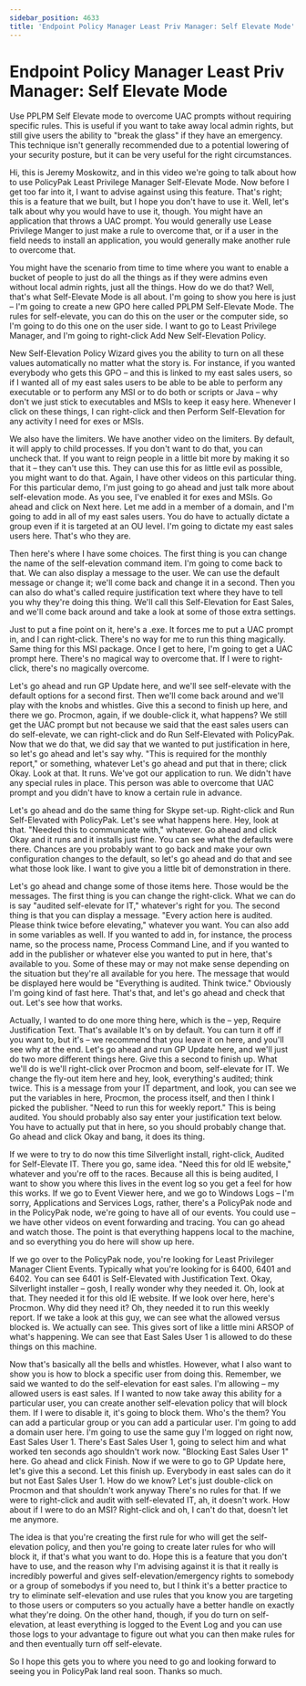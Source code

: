 ```yaml
---
sidebar_position: 4633
title: 'Endpoint Policy Manager Least Priv Manager: Self Elevate Mode'
---
```


# Endpoint Policy Manager Least Priv Manager: Self Elevate Mode

Use PPLPM Self Elevate mode to overcome UAC prompts without requiring specific rules. This is useful if you want to take away local admin rights, but still give users the ability to "break the glass" if they have an emergency. This technique isn't generally recommended due to a potential lowering of your security posture, but it can be very useful for the right circumstances.

Hi, this is Jeremy Moskowitz, and in this video we're going to talk about how to use PolicyPak Least Privilege Manager Self-Elevate Mode. Now before I get too far into it, I want to advise against using this feature. That's right; this is a feature that we built, but I hope you don't have to use it. Well, let's talk about why you would have to use it, though. You might have an application that throws a UAC prompt. You would generally use Lease Privilege Manger to just make a rule to overcome that, or if a user in the field needs to install an application, you would generally make another rule to overcome that.

You might have the scenario from time to time where you want to enable a bucket of people to just do all the things as if they were admins even without local admin rights, just all the things. How do we do that? Well, that's what Self-Elevate Mode is all about. I'm going to show you here is just – I'm going to create a new GPO here called PPLPM Self-Elevate Mode. The rules for self-elevate, you can do this on the user or the computer side, so I'm going to do this one on the user side. I want to go to Least Privilege Manager, and I'm going to right-click Add New Self-Elevation Policy.

New Self-Elevation Policy Wizard gives you the ability to turn on all these values automatically no matter what the story is. For instance, if you wanted everybody who gets this GPO – and this is linked to my east sales users, so if I wanted all of my east sales users to be able to be able to perform any executable or to perform any MSI or to do both or scripts or Java – why don't we just stick to executables and MSIs to keep it easy here. Whenever I click on these things, I can right-click and then Perform Self-Elevation for any activity I need for exes or MSIs.

We also have the limiters. We have another video on the limiters. By default, it will apply to child processes. If you don't want to do that, you can uncheck that. If you want to reign people in a little bit more by making it so that it – they can't use this. They can use this for as little evil as possible, you might want to do that. Again, I have other videos on this particular thing. For this particular demo, I'm just going to go ahead and just talk more about self-elevation mode. As you see, I've enabled it for exes and MSIs. Go ahead and click on Next here. Let me add in a member of a domain, and I'm going to add in all of my east sales users. You do have to actually dictate a group even if it is targeted at an OU level. I'm going to dictate my east sales users here. That's who they are.

Then here's where I have some choices. The first thing is you can change the name of the self-elevation command item. I'm going to come back to that. We can also display a message to the user. We can use the default message or change it; we'll come back and change it in a second. Then you can also do what's called require justification text where they have to tell you why they're doing this thing. We'll call this Self-Elevation for East Sales, and we'll come back around and take a look at some of those extra settings.

Just to put a fine point on it, here's a .exe. It forces me to put a UAC prompt in, and I can right-click. There's no way for me to run this thing magically. Same thing for this MSI package. Once I get to here, I'm going to get a UAC prompt here. There's no magical way to overcome that. If I were to right-click, there's no magically overcome.

Let's go ahead and run GP Update here, and we'll see self-elevate with the default options for a second first. Then we'll come back around and we'll play with the knobs and whistles. Give this a second to finish up here, and there we go. Procmon, again, if we double-click it, what happens? We still get the UAC prompt but not because we said that the east sales users can do self-elevate, we can right-click and do Run Self-Elevated with PolicyPak. Now that we do that, we did say that we wanted to put justification in here, so let's go ahead and let's say why. "This is required for the monthly report," or something, whatever Let's go ahead and put that in there; click Okay. Look at that. It runs. We've got our application to run. We didn't have any special rules in place. This person was able to overcome that UAC prompt and you didn't have to know a certain rule in advance.

Let's go ahead and do the same thing for Skype set-up. Right-click and Run Self-Elevated with PolicyPak. Let's see what happens here. Hey, look at that. "Needed this to communicate with," whatever. Go ahead and click Okay and it runs and it installs just fine. You can see what the defaults were there. Chances are you probably want to go back and make your own configuration changes to the default, so let's go ahead and do that and see what those look like. I want to give you a little bit of demonstration in there.

Let's go ahead and change some of those items here. Those would be the messages. The first thing is you can change the right-click. What we can do is say "audited self-elevate for IT," whatever's right for you. The second thing is that you can display a message. "Every action here is audited. Please think twice before elevating," whatever you want. You can also add in some variables as well. If you wanted to add in, for instance, the process name, so the process name, Process Command Line, and if you wanted to add in the publisher or whatever else you wanted to put in here, that's available to you. Some of these may or may not make sense depending on the situation but they're all available for you here. The message that would be displayed here would be "Everything is audited. Think twice." Obviously I'm going kind of fast here. That's that, and let's go ahead and check that out. Let's see how that works.

Actually, I wanted to do one more thing here, which is the – yep, Require Justification Text. That's available It's on by default. You can turn it off if you want to, but it's – we recommend that you leave it on here, and you'll see why at the end. Let's go ahead and run GP Update here, and we'll just do two more different things here. Give this a second to finish up. What we'll do is we'll right-click over Procmon and boom, self-elevate for IT. We change the fly-out item here and hey, look, everything's audited; think twice. This is a message from your IT department, and look, you can see we put the variables in here, Procmon, the process itself, and then I think I picked the publisher. "Need to run this for weekly report." This is being audited. You should probably also say enter your justification text below. You have to actually put that in here, so you should probably change that. Go ahead and click Okay and bang, it does its thing.

If we were to try to do now this time Silverlight install, right-click, Audited for Self-Elevate IT. There you go, same idea. "Need this for old IE website," whatever and you're off to the races. Because all this is being audited, I want to show you where this lives in the event log so you get a feel for how this works. If we go to Event Viewer here, and we go to Windows Logs – I'm sorry, Applications and Services Logs, rather, there's a PolicyPak node and in the PolicyPak node, we're going to have all of our events. You could use – we have other videos on event forwarding and tracing. You can go ahead and watch those. The point is that everything happens local to the machine, and so everything you do here will show up here.

If we go over to the PolicyPak node, you're looking for Least Privileger Manager Client Events. Typically what you're looking for is 6400, 6401 and 6402. You can see 6401 is Self-Elevated with Justification Text. Okay, Silverlight installer – gosh, I really wonder why they needed it. Oh, look at that. They needed it for this old IE website. If we look over here, here's Procmon. Why did they need it? Oh, they needed it to run this weekly report. If we take a look at this guy, we can see what the allowed versus blocked is. We actually can see. This gives sort of like a little mini ARSOP of what's happening. We can see that East Sales User 1 is allowed to do these things on this machine.

Now that's basically all the bells and whistles. However, what I also want to show you is how to block a specific user from doing this. Remember, we said we wanted to do the self-elevation for east sales. I'm allowing – my allowed users is east sales. If I wanted to now take away this ability for a particular user, you can create another self-elevation policy that will block them. If I were to disable it, it's going to block them. Who's the them? You can add a particular group or you can add a particular user. I'm going to add a domain user here. I'm going to use the same guy I'm logged on right now, East Sales User 1. There's East Sales User 1, going to select him and what worked ten seconds ago shouldn't work now. "Blocking East Sales User 1" here. Go ahead and click Finish. Now if we were to go to GP Update here, let's give this a second. Let this finish up. Everybody in east sales can do it but not East Sales User 1. How do we know? Let's just double-click on Procmon and that shouldn't work anyway There's no rules for that. If we were to right-click and audit with self-elevated IT, ah, it doesn't work. How about if I were to do an MSI? Right-click and oh, I can't do that, doesn't let me anymore.

The idea is that you're creating the first rule for who will get the self-elevation policy, and then you're going to create later rules for who will block it, if that's what you want to do. Hope this is a feature that you don't have to use, and the reason why I'm advising against it is that it really is incredibly powerful and gives self-elevation/emergency rights to somebody or a group of somebodys if you need to, but I think it's a better practice to try to eliminate self-elevation and use rules that you know you are targeting to those users or computers so you actually have a better handle on exactly what they're doing. On the other hand, though, if you do turn on self-elevation, at least everything is logged to the Event Log and you can use those logs to your advantage to figure out what you can then make rules for and then eventually turn off self-elevate.

So I hope this gets you to where you need to go and looking forward to seeing you in PolicyPak land real soon. Thanks so much.